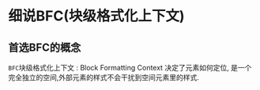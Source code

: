 # 细说BFC(块级格式化上下文)

## 首选BFC的概念

`BFC`块级格式化上下文 : Block Formatting Context
决定了元素如何定位, 是一个完全独立的空间,外部元素的样式不会干扰到空间元素里的样式.
